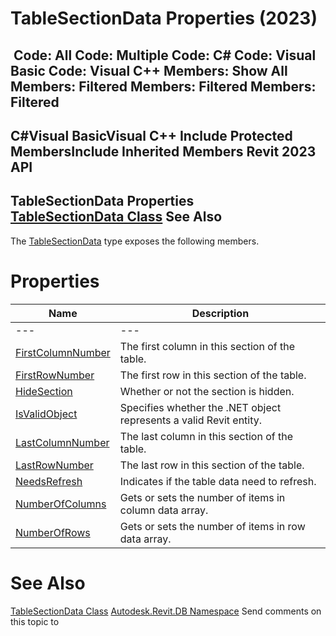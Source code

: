 # TableSectionData Properties (2023)

﻿
 Code: All Code: Multiple Code: C# Code: Visual Basic Code: Visual C++  Members: Show All Members: Filtered Members: Filtered Members: Filtered   
---  
C#Visual BasicVisual C++
Include Protected MembersInclude Inherited Members
Revit 2023 API  
---  
TableSectionData Properties  
[TableSectionData Class](a0e6f821-5f53-1eb0-eba1-16554b3c0dc8.md "TableSectionData Class") See Also  
---  
The [TableSectionData](a0e6f821-5f53-1eb0-eba1-16554b3c0dc8.md "TableSectionData Class") type exposes the following members.
# Properties
| Name | Description |
| --- | --- |
| --- | --- | --- |
| [FirstColumnNumber](58f3286a-7469-f7ea-c868-f440acfac056.md "FirstColumnNumber Property") | The first column in this section of the table. |
| [FirstRowNumber](7440bbb6-c7d3-efb2-c509-32f8a0bd518a.md "FirstRowNumber Property") | The first row in this section of the table. |
| [HideSection](f10cba89-4a11-3db5-6d20-f6fb8868c6e3.md "HideSection Property") | Whether or not the section is hidden. |
| [IsValidObject](fdc63712-7bbe-086e-55f1-2ad3d8a85e32.md "IsValidObject Property") | Specifies whether the .NET object represents a valid Revit entity. |
| [LastColumnNumber](bf22ab73-4df3-f90c-302a-0f8858b80077.md "LastColumnNumber Property") | The last column in this section of the table. |
| [LastRowNumber](e6c7566f-a7ea-31d7-0117-0842cdf04207.md "LastRowNumber Property") | The last row in this section of the table. |
| [NeedsRefresh](b783bf48-150f-57e5-5c51-60b95aa23948.md "NeedsRefresh Property") | Indicates if the table data need to refresh. |
| [NumberOfColumns](e0f2e8a7-6992-d7a6-bbe9-a1ac5d678e1a.md "NumberOfColumns Property") | Gets or sets the number of items in column data array. |
| [NumberOfRows](9f375c42-8018-a7ad-4d43-7c7c6cb1476b.md "NumberOfRows Property") | Gets or sets the number of items in row data array. |

# See Also
[TableSectionData Class](a0e6f821-5f53-1eb0-eba1-16554b3c0dc8.md "TableSectionData Class")
[Autodesk.Revit.DB Namespace](87546ba7-461b-c646-cbb1-2cb8f5bff8b2.md "Autodesk.Revit.DB Namespace")
Send comments on this topic to 